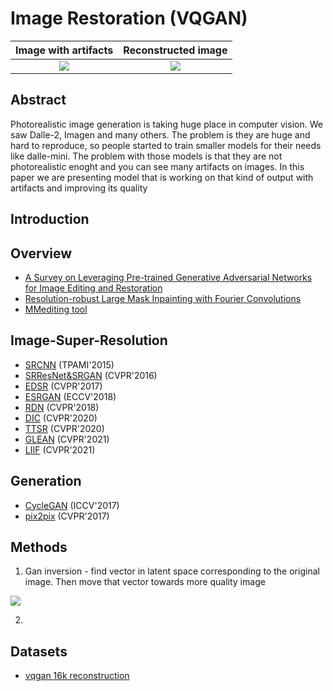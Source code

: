 Image Restoration (VQGAN)
=================================

Image with artifacts            |  Reconstructed image
:-------------------------:|:-------------------------:
![](https://datasets-server.huggingface.co/assets/johnowhitaker/vqgan16k_reconstruction/--/johnowhitaker--vqgan16k_reconstruction/train/27/reconstruction_256/image.jpg)  |  ![](https://datasets-server.huggingface.co/assets/johnowhitaker/vqgan16k_reconstruction/--/johnowhitaker--vqgan16k_reconstruction/train/27/image_256/image.jpg)

Abstract
----------------------------------------------

Photorealistic image generation is taking huge place in computer vision. We saw Dalle-2, Imagen and many others. The problem is they are huge and hard to reproduce, so people started to train smaller models for their needs like dalle-mini. The problem with those models is that they are not photorealistic enoght and you can see many artifacts on images. In this paper we are presenting model that is working on that kind of output with artifacts and improving its quality

Introduction
--------------------------------------------

Overview
--------------------------------------------
- [A Survey on Leveraging Pre-trained Generative Adversarial Networks for Image Editing and Restoration](https://arxiv.org/pdf/2207.10309.pdf)
- [Resolution-robust Large Mask Inpainting with Fourier Convolutions](https://www.youtube.com/watch?v=Lg97gWXsiQ4)
- [MMediting tool](https://github.com/open-mmlab/mmediting)

## Image-Super-Resolution

- [SRCNN](https://github.com/open-mmlab/mmediting/tree/master/configs/restorers/srcnn/README.md) (TPAMI'2015)
- [SRResNet&SRGAN](https://github.com/open-mmlab/mmediting/tree/master/configs/restorers/srresnet_srgan/README.md) (CVPR'2016)
- [EDSR](https://github.com/open-mmlab/mmediting/tree/master/configs/restorers/edsr/README.md) (CVPR'2017)
- [ESRGAN](https://github.com/open-mmlab/mmediting/tree/master/configs/restorers/esrgan/README.md) (ECCV'2018)
- [RDN](https://github.com/open-mmlab/mmediting/tree/master/configs/restorers/rdn/README.md) (CVPR'2018)
- [DIC](https://github.com/open-mmlab/mmediting/tree/master/configs/restorers/dic/README.md) (CVPR'2020)
- [TTSR](https://github.com/open-mmlab/mmediting/tree/master/configs/restorers/ttsr/README.md) (CVPR'2020)
- [GLEAN](https://github.com/open-mmlab/mmediting/tree/master/configs/restorers/glean/README.md) (CVPR'2021)
- [LIIF](https://github.com/open-mmlab/mmediting/tree/master/configs/restorers/liif/README.md) (CVPR'2021)

## Generation

- [CycleGAN](https://github.com/open-mmlab/mmediting/tree/master/configs/synthesizers/cyclegan/README.md) (ICCV'2017)
- [pix2pix](https://github.com/open-mmlab/mmediting/tree/master/configs/synthesizers/pix2pix/README.md) (CVPR'2017)

Methods
--------------------------------------------

1. Gan inversion - find vector in latent space corresponding to the original image. Then move that vector towards more quality image

![](https://images.deepai.org/converted-papers/1907.10786/x6.png)

2. 

Datasets
--------------------------------------------
- [vqgan 16k reconstruction](https://huggingface.co/datasets/johnowhitaker/vqgan16k_reconstruction)
